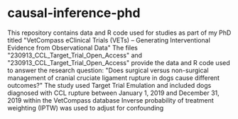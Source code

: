 # causal-inference-phd
This repository contains data and R code used for studies as part of my PhD titled "VetCompass eClinical Trials (VETs) – Generating Interventional Evidence from Observational Data"
The files "230913_CCL_Target_Trial_Open_Access" and "230913_CCL_Target_Trial_Open_Access" provide the data and R code used to answer the research question: 
"Does surgical versus non-surgical management of cranial cruciate ligament rupture in dogs cause different outcomes?"
The study used Target Trial Emulation and included dogs diagnosed with CCL rupture between January 1, 2019 and December 31, 2019 within the VetCompass database
Inverse probability of treatment weighting (IPTW) was used to adjust for confounding
